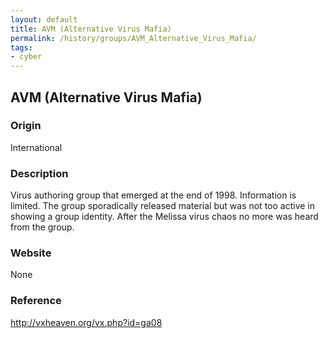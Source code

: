 ```yaml
---
layout: default
title: AVM (Alternative Virus Mafia)
permalink: /history/groups/AVM_Alternative_Virus_Mafia/
tags:
- cyber
---
```


## AVM (Alternative Virus Mafia)

### Origin
International

### Description
Virus authoring group that emerged at the end of 1998. Information is limited. The group sporadically released material but was not too active in showing a group identity. After the Melissa virus chaos no more was heard from the group.

### Website
None

### Reference
http://vxheaven.org/vx.php?id=ga08
